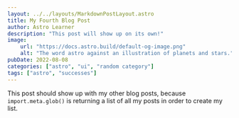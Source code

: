 ```yaml
---
layout: ../../layouts/MarkdownPostLayout.astro
title: My Fourth Blog Post
author: Astro Learner
description: "This post will show up on its own!"
image:
    url: "https://docs.astro.build/default-og-image.png"
    alt: "The word astro against an illustration of planets and stars."
pubDate: 2022-08-08
categories: ["astro", "ui", "random category"]
tags: ["astro", "successes"]
---
```

This post should show up with my other blog posts, because `import.meta.glob()` is returning a list of all my posts in order to create my list.